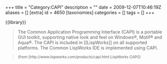 +++
title = "Category:CAPI"
description = ""
date = 2009-12-07T10:46:19Z
aliases = []
[extra]
id = 4650
[taxonomies]
categories = []
tags = []
+++

{{library}}
<blockquote>The Common Application Programming Interface (CAPI) is a portable GUI toolkit, supporting native look and feel on Windows®, Motif® and Aqua®. The CAPI is included in [[LispWorks]] on all supported platforms. The Common LispWorks IDE is implemented using CAPI.</blockquote><blockquote><small>(from [http://www.lispworks.com/products/capi.html LispWorks CAPI])</small></blockquote>

